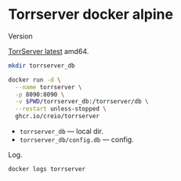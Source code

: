 # Torrserver docker alpine

Version 

[TorrServer latest](https://github.com/YouROK/TorrServer/releases) amd64.

```bash
mkdir torrserver_db

docker run -d \
  --name torrserver \
  -p 8090:8090 \
  -v $PWD/torrserver_db:/torrserver/db \
  --restart unless-stopped \
  ghcr.io/creio/torrserver
```

- `torrserver_db` — local dir.
- `torrserver_db/config.db` — config.

Log.

```bash
docker logs torrserver
```
